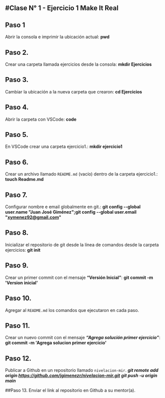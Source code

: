#Clase N° 1 -  Ejercicio 1 Make It Real
---
## Paso 1
Abrir la consola e imprimir la ubicación actual: **pwd**

## Paso 2.
Crear una carpeta llamada ejercicios desde la consola: **mkdir Ejercicios**

## Paso 3.
Cambiar la ubicación a la nueva carpeta que crearon: **cd Ejercicios**

## Paso 4.
Abrir la carpeta con VSCode: **code**

## Paso 5.
En VSCode crear una carpeta ejercicio1.: **mkdir ejercicio1**

## Paso 6.
Crear un archivo llamado `README.md` (vacío) dentro de la carpeta ejercicio1.: **touch Readme.md**

## Paso 7.
Configurar nombre e email globalmente en git.: **git config --global user.name "Juan José Giménez";git config --global user.email "xymenez92@gmail.com"**

## Paso 8.
Inicializar el repositorio de git desde la línea de comandos desde la carpeta ejercicios: **git init**

## Paso 9.
Crear un primer commit con el mensaje **“Versión Inicial”**: **git commit -m 'Version inicial'**

## Paso 10.
Agregar al `README.md` los comandos que ejecutaron en cada paso.

## Paso 11.
Crear un nuevo commit con el mensaje ***“Agrega solución primer ejercicio”***: **git commit -m 'Agrega solucion primer ejercicio'**

## Paso 12.
Publicar a Github en un repositorio llamado `nivelacion-mir`.
***git remote add origin https://github.com/jgimenezr/nivelacion-mir.git***
***git push -u origin main***

##Paso 13.
Enviar el link al repositorio en Github a su mentor(a). 
